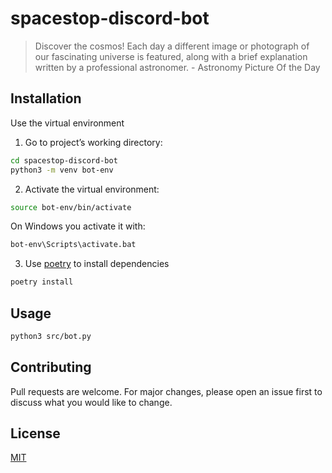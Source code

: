 # spacestop-discord-bot

> Discover the cosmos! Each day a different image or photograph of our fascinating universe is featured, along with a brief explanation written by a professional astronomer. - Astronomy Picture Of the Day

## Installation

Use the virtual environment

1. Go to project’s working directory:

```bash
cd spacestop-discord-bot
python3 -m venv bot-env
```

2. Activate the virtual environment:

```bash
source bot-env/bin/activate
```

On Windows you activate it with:

```bash
bot-env\Scripts\activate.bat
```

3. Use [poetry](https://python-poetry.org/) to install dependencies

```bash
poetry install
```

## Usage

```bash
python3 src/bot.py
```

## Contributing

Pull requests are welcome. For major changes, please open an issue first
to discuss what you would like to change.

## License

[MIT](https://choosealicense.com/licenses/mit/)
